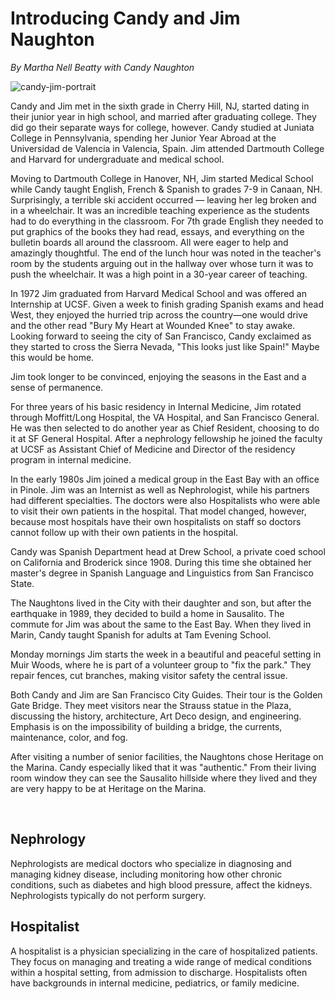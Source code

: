 # Introducing Candy and Jim Naughton


_By Martha Nell Beatty with Candy Naughton_

![candy-jim-portrait]( https://heritage-happenings.github.io/Blog/2025/07/08/candy-jim-portrait-crop.jpg )

Candy and Jim met in the sixth grade in Cherry Hill, NJ, started dating in their junior year in high school, and married after graduating college. They did go their separate ways for college, however. Candy studied at Juniata College in Pennsylvania, spending her Junior Year Abroad at the Universidad de Valencia in Valencia, Spain. Jim attended Dartmouth College and Harvard for undergraduate and medical school.

Moving to Dartmouth College in Hanover, NH, Jim started Medical School while Candy taught English, French & Spanish to grades 7-9 in Canaan, NH. Surprisingly, a terrible ski accident occurred — leaving her leg broken and in a wheelchair. It was an incredible teaching experience as the students had to do everything in the classroom. For 7th grade English they needed to put graphics of the books they had read, essays, and everything on the bulletin boards all around the classroom. All were eager to help and amazingly thoughtful. The end of the lunch hour was noted in the teacher's room by the students arguing out in the hallway over whose turn it was to push the wheelchair. It was a high point in a 30-year career of teaching.

In 1972 Jim graduated from Harvard Medical School and was offered an Internship at UCSF. Given a week to finish grading Spanish exams and head West, they enjoyed the hurried trip across the country—one would drive and the other read "Bury My Heart at Wounded Knee" to stay awake. Looking forward to seeing the city of San Francisco, Candy exclaimed as they started to cross the Sierra Nevada, "This looks just like Spain!" Maybe this would be home.

Jim took longer to be convinced, enjoying the seasons in the East and a sense of permanence.

For three years of his basic residency in Internal Medicine, Jim rotated through Moffitt/Long Hospital, the VA Hospital, and San Francisco General. He was then selected to do another year as Chief Resident, choosing to do it at SF General Hospital. After a nephrology fellowship he joined the faculty at UCSF as Assistant Chief of Medicine and Director of the residency program in internal medicine.

In the early 1980s Jim joined a medical group in the East Bay with an office in Pinole. Jim was an Internist as well as Nephrologist, while his partners had different specialties. The doctors were also Hospitalists who were able to visit their own patients in the hospital. That model changed, however, because most hospitals have their own hospitalists on staff so doctors cannot follow up with their own patients in the hospital.

Candy was Spanish Department head at Drew School, a private coed school on California and Broderick since 1908. During this time she obtained her master's degree in Spanish Language and Linguistics from San Francisco State.

The Naughtons lived in the City with their daughter and son, but after the earthquake in 1989, they decided to build a home in Sausalito. The commute for Jim was about the same to the East Bay. When they lived in Marin, Candy taught Spanish for adults at Tam Evening School.

Monday mornings Jim starts the week in a beautiful and peaceful setting in Muir Woods, where he is part of a volunteer group to "fix the park." They repair fences, cut branches, making visitor safety the central issue.

Both Candy and Jim are San Francisco City Guides. Their tour is the Golden Gate Bridge. They meet visitors near the Strauss statue in the Plaza, discussing the history, architecture, Art Deco design, and engineering. Emphasis is on the impossibility of building a bridge, the currents, maintenance, color, and fog.

After visiting a number of senior facilities, the Naughtons chose Heritage on the Marina. Candy especially liked that it was "authentic." From their living room window they can see the Sausalito hillside where they lived and they are very happy to be at Heritage on the Marina.

<br>

## Nephrology

Nephrologists are medical doctors who specialize in diagnosing and managing kidney disease, including monitoring how other chronic conditions, such as diabetes and high blood pressure, affect the kidneys. Nephrologists typically do not perform surgery.

## Hospitalist

A hospitalist is a physician specializing in the care of hospitalized patients. They focus on managing and treating a wide range of medical conditions within a hospital setting, from admission to discharge. Hospitalists often have backgrounds in internal medicine, pediatrics, or family medicine.
